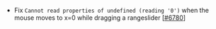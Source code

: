 - Fix `Cannot read properties of undefined (reading '0')` when the mouse moves to x=0 while dragging a rangeslider [[#6780](https://github.com/plotly/plotly.js/pull/6780)]
